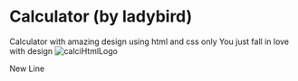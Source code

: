 # Calculator (by ladybird)
Calculator with amazing design using html and css only You just fall in love with design
![calciHtmlLogo](https://user-images.githubusercontent.com/64765400/93598016-e4e3a900-f970-11ea-9423-19b3d0ef0873.png)

New Line
